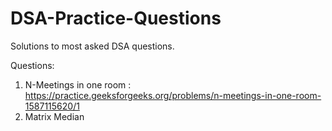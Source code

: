 # DSA-Practice-Questions
Solutions to most asked DSA questions.

Questions:
1) N-Meetings in one room : https://practice.geeksforgeeks.org/problems/n-meetings-in-one-room-1587115620/1
2) Matrix Median
